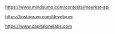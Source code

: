 https://www.mindsumo.com/contests/meerkat-api

https://instagram.com/developer

https://www.capitalonelabs.com
